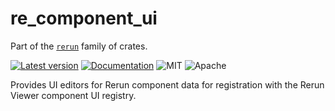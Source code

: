 # re_component_ui

Part of the [`rerun`](https://github.com/rerun-io/rerun) family of crates.

[![Latest version](https://img.shields.io/crates/v/re_component_ui.svg)](https://crates.io/crates/re_component_ui)
[![Documentation](https://docs.rs/re_component_ui/badge.svg)](https://docs.rs/re_component_ui)
![MIT](https://img.shields.io/badge/license-MIT-blue.svg)
![Apache](https://img.shields.io/badge/license-Apache-blue.svg)

Provides UI editors for Rerun component data for registration with the Rerun Viewer component UI registry.
